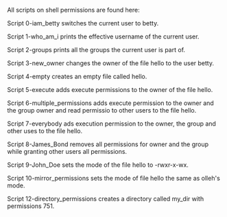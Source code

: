 All scripts on shell permissions are found here:

Script 0-iam_betty switches the current user to betty.

Script 1-who_am_i prints the effective username of the current user.

Script 2-groups prints all the groups the current user is part of.

Script 3-new_owner changes the owner of the file hello to the user betty.

Script 4-empty creates an empty file called hello.

Script 5-execute adds execute permissions to the owner of the file hello.

Script 6-multiple_permissions adds execute permission to the owner and the group owner and read permissio to other users to the file hello.

Script 7-everybody ads execution permission to the owner, the group and other uses to the file hello.

Script 8-James_Bond removes all permissions for owner and the group while granting other users all permissions.

Script 9-John_Doe sets the mode of the file hello to -rwxr-x-wx.

Script 10-mirror_permissions sets the mode of file hello the same as olleh's mode.

Script 12-directory_permissions creates a directory called my_dir with permissions 751.
